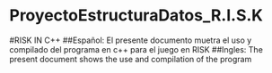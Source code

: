 # ProyectoEstructuraDatos_R.I.S.K
#RISK IN C++
##Español:
El presente documento muetra el uso y compilado del programa en c++ para el juego en RISK
##Ingles:
The present document shows the use and compilation of the program
